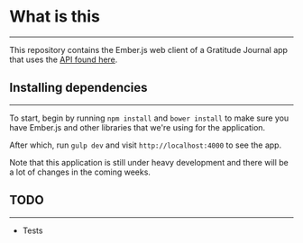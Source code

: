 # What is this
----------------------------------------

This repository contains the Ember.js web client of a Gratitude Journal app that
uses the [API found here](http://github.com/chenzihui/gratitude-api).

## Installing dependencies
----------------------------------------

To start, begin by running `npm install` and `bower install` to make sure you have
Ember.js and other libraries that we're using for the application.

After which, run `gulp dev` and visit `http://localhost:4000` to see the app.

Note that this application is still under heavy development and there will be
a lot of changes in the coming weeks.

## TODO
----------------------------------------

- Tests
